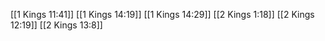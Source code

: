 [[1 Kings 11:41]]
[[1 Kings 14:19]]
[[1 Kings 14:29]]
[[2 Kings 1:18]]
[[2 Kings 12:19]]
[[2 Kings 13:8]]
